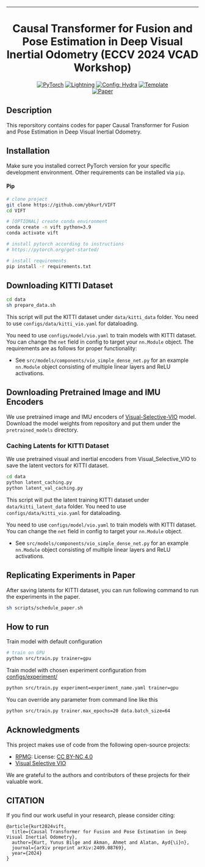 ______________________________________________________________________

<div align="center">

# Causal Transformer for Fusion and Pose Estimation in Deep Visual Inertial Odometry (ECCV 2024 VCAD Workshop)

<a href="https://pytorch.org/get-started/locally/"><img alt="PyTorch" src="https://img.shields.io/badge/PyTorch-ee4c2c?logo=pytorch&logoColor=white"></a>
<a href="https://pytorchlightning.ai/"><img alt="Lightning" src="https://img.shields.io/badge/-Lightning-792ee5?logo=pytorchlightning&logoColor=white"></a>
<a href="https://hydra.cc/"><img alt="Config: Hydra" src="https://img.shields.io/badge/Config-Hydra-89b8cd"></a>
<a href="https://github.com/ashleve/lightning-hydra-template"><img alt="Template" src="https://img.shields.io/badge/-Lightning--Hydra--Template-017F2F?style=flat&logo=github&labelColor=gray"></a><br>
[![Paper](http://img.shields.io/badge/paper-arxiv.2409.08769-B31B1B.svg)](https://arxiv.org/abs/2409.08769)

</div>

## Description

This reporsitory contains codes for paper Causal Transformer for Fusion and Pose Estimation in Deep Visual Inertial Odometry.


## Installation

Make sure you installed correct PyTorch version for your specific development environment.
Other requirements can be installed via `pip`.

#### Pip

```bash
# clone project
git clone https://github.com/ybkurt/VIFT
cd VIFT

# [OPTIONAL] create conda environment
conda create -n vift python=3.9
conda activate vift

# install pytorch according to instructions
# https://pytorch.org/get-started/

# install requirements
pip install -r requirements.txt
```

## Downloading KITTI Dataset

```bash
cd data
sh prepare_data.sh
```

This script will put the KITTI dataset under `data/kitti_data` folder. 
You need to use `configs/data/kitti_vio.yaml` for dataloading.

You need to use `configs/model/vio.yaml` to train models with KITTI dataset.
You can change the `net` field in config to target your `nn.Module` object. The requirements are as follows for proper functionality:

- See `src/models/components/vio_simple_dense_net.py` for an example `nn.Module` object consisting of multiple linear layers and ReLU activations.

## Downloading Pretrained Image and IMU Encoders

We use pretrained image and IMU encoders of [Visual-Selective-VIO](https://github.com/mingyuyng/Visual-Selective-VIO) model. Download the model weights from repository and put them under the `pretrained_models` directory.


### Caching Latents for KITTI Dataset  

We use pretrained visual and inertial encoders from Visual_Selective_VIO to save the latent vectors for KITTI dataset.


```bash
cd data
python latent_caching.py
python latent_val_caching.py
```

This script will put the latent training KITTI dataset under `data/kitti_latent_data` folder. 
You need to use `configs/data/kitti_vio.yaml` for dataloading.

You need to use `configs/model/vio.yaml` to train models with KITTI dataset.
You can change the `net` field in config to target your `nn.Module` object.

- See `src/models/components/vio_simple_dense_net.py` for an example `nn.Module` object consisting of multiple linear layers and ReLU activations.

## Replicating Experiments in Paper

After saving latents for KITTI dataset, you can run following command to run the experiments in the paper.

```bash
sh scripts/schedule_paper.sh
```

## How to run

Train model with default configuration

```bash
# train on GPU
python src/train.py trainer=gpu
```

Train model with chosen experiment configuration from [configs/experiment/](configs/experiment/)

```bash
python src/train.py experiment=experiment_name.yaml trainer=gpu
```

You can override any parameter from command line like this

```bash
python src/train.py trainer.max_epochs=20 data.batch_size=64
```

## Acknowledgments
This project makes use of code from the following open-source projects:

- [RPMG](https://github.com/JYChen18/RPMG): License: [CC BY-NC 4.0](https://creativecommons.org/licenses/by-nc/4.0/)
- [Visual Selective VIO](https://github.com/mingyuyng/Visual-Selective-VIO)



We are grateful to the authors and contributors of these projects for their valuable work.

## CITATION

If you find our work useful in your research, please consider citing:

```
@article{kurt2024vift,
  title={Causal Transformer for Fusion and Pose Estimation in Deep Visual Inertial Odometry},
  author={Kurt, Yunus Bilge and Akman, Ahmet and Alatan, Ayd{\i}n},
  journal={arXiv preprint arXiv:2409.08769},
  year={2024}
}
```
